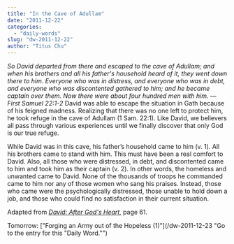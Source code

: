 ```yaml
---
title: "In the Cave of Adullam"
date: "2011-12-22"
categories: 
  - "daily-words"
slug: "dw-2011-12-22"
author: "Titus Chu"
---
```


_So David departed from there and escaped to the cave of Adullam; and when his brothers and all his father's household heard of it, they went down there to him. Everyone who was in distress, and everyone who was in debt, and everyone who was discontented gathered to him; and he became captain over them. Now there were about four hundred men with him. — First Samuel 22:1-2_ David was able to escape the situation in Gath because of his feigned madness. Realizing that there was no one left to protect him, he took refuge in the cave of Adullam (1 Sam. 22:1). Like David, we believers all pass through various experiences until we finally discover that only God is our true refuge.

While David was in this cave, his father’s household came to him (v. 1). All his brothers came to stand with him. This must have been a real comfort to David. Also, all those who were distressed, in debt, and discontented came to him and took him as their captain (v. 2). In other words, the homeless and unwanted came to David. None of the thousands of troops he commanded came to him nor any of those women who sang his praises. Instead, those who came were the psychologically distressed, those unable to hold down a job, and those who could find no satisfaction in their current situation.

Adapted from _[David: After God's Heart,](/book-david "Go to the listing for this book.")_ page 61.

Tomorrow: ["Forging an Army out of the Hopeless (1)"](/dw-2011-12-23 "Go to the entry for this "Daily Word."")
